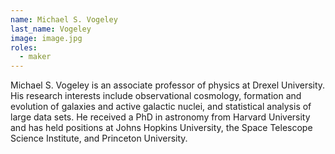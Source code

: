 ```yaml
---
name: Michael S. Vogeley
last_name: Vogeley
image: image.jpg
roles:
  - maker
---
```

Michael S. Vogeley is an associate professor of physics at Drexel University. His research interests include observational cosmology, formation and evolution of galaxies and active galactic nuclei, and statistical analysis of large data sets. He received a PhD in astronomy from Harvard University and has held positions at Johns Hopkins University, the Space Telescope Science Institute, and Princeton University.
